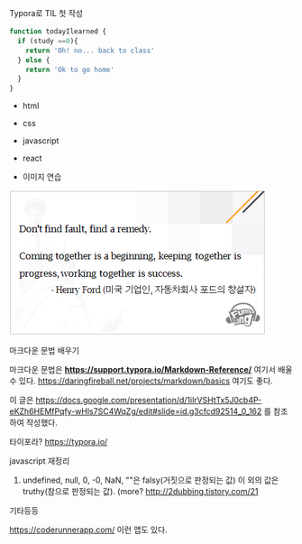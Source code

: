 Typora로 TIL 첫 작성

```javascript
function todayIlearned {
  if (study ==0){
    return 'Oh! no... back to class'
  } else {
    return 'Ok to go home'
  }
}

```

- html
- css
- javascript
- react



- 이미지 연습

![fault.png](https://github.com/lastrites2018/TIL/blob/master/img/fault.png?raw=true)



마크다운 문법 배우기

마크다운 문법은 **https://support.typora.io/Markdown-Reference/**  여기서 배울 수 있다. https://daringfireball.net/projects/markdown/basics 여기도 좋다.



이 글은 https://docs.google.com/presentation/d/1ilrVSHtTx5J0cb4P-eKZh6HEMfPqfy-wHls7SC4WqZg/edit#slide=id.g3cfcd92514_0_162 를 참조하여 작성했다.

타이포라? https://typora.io/



javascript 재정리

1. undefined, null, 0, -0, NaN, ""은 falsy(거짓으로 판정되는 값) 이 외의 값은 truthy(참으로 판정되는 값). (more? http://2dubbing.tistory.com/21



기타등등

https://coderunnerapp.com/ 이런 앱도 있다.